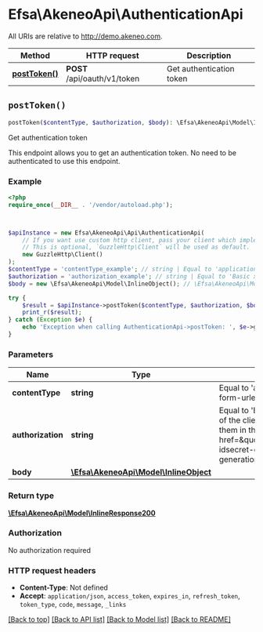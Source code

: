 # Efsa\AkeneoApi\AuthenticationApi

All URIs are relative to http://demo.akeneo.com.

Method | HTTP request | Description
------------- | ------------- | -------------
[**postToken()**](AuthenticationApi.md#postToken) | **POST** /api/oauth/v1/token | Get authentication token


## `postToken()`

```php
postToken($contentType, $authorization, $body): \Efsa\AkeneoApi\Model\InlineResponse200
```

Get authentication token

This endpoint allows you to get an authentication token. No need to be authenticated to use this endpoint.

### Example

```php
<?php
require_once(__DIR__ . '/vendor/autoload.php');



$apiInstance = new Efsa\AkeneoApi\Api\AuthenticationApi(
    // If you want use custom http client, pass your client which implements `GuzzleHttp\ClientInterface`.
    // This is optional, `GuzzleHttp\Client` will be used as default.
    new GuzzleHttp\Client()
);
$contentType = 'contentType_example'; // string | Equal to 'application/json' or 'application/x-www-form-urlencoded', no other value allowed
$authorization = 'authorization_example'; // string | Equal to 'Basic xx', where 'xx' is the base 64 encoding of the client id and secret. Find out how to generate them in the <a href=\"/documentation/authentication.html#client-idsecret-generation\">Client ID/secret generation</a> section.
$body = new \Efsa\AkeneoApi\Model\InlineObject(); // \Efsa\AkeneoApi\Model\InlineObject

try {
    $result = $apiInstance->postToken($contentType, $authorization, $body);
    print_r($result);
} catch (Exception $e) {
    echo 'Exception when calling AuthenticationApi->postToken: ', $e->getMessage(), PHP_EOL;
}
```

### Parameters

Name | Type | Description  | Notes
------------- | ------------- | ------------- | -------------
 **contentType** | **string**| Equal to &#39;application/json&#39; or &#39;application/x-www-form-urlencoded&#39;, no other value allowed |
 **authorization** | **string**| Equal to &#39;Basic xx&#39;, where &#39;xx&#39; is the base 64 encoding of the client id and secret. Find out how to generate them in the &lt;a href&#x3D;\&quot;/documentation/authentication.html#client-idsecret-generation\&quot;&gt;Client ID/secret generation&lt;/a&gt; section. |
 **body** | [**\Efsa\AkeneoApi\Model\InlineObject**](../Model/InlineObject.md)|  | [optional]

### Return type

[**\Efsa\AkeneoApi\Model\InlineResponse200**](../Model/InlineResponse200.md)

### Authorization

No authorization required

### HTTP request headers

- **Content-Type**: Not defined
- **Accept**: `application/json`, `access_token`, `expires_in`, `refresh_token`, `token_type`, `code`, `message`, `_links`

[[Back to top]](#) [[Back to API list]](../../README.md#endpoints)
[[Back to Model list]](../../README.md#models)
[[Back to README]](../../README.md)
